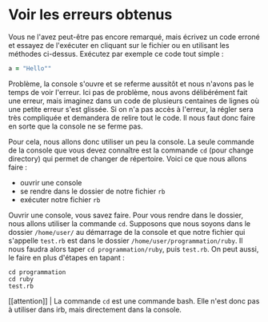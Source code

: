 # Voir les erreurs obtenus

Vous ne l'avez peut-être pas encore remarqué, mais écrivez un code erroné et essayez de l'exécuter en cliquant sur le fichier
ou en utilisant les méthodes ci-dessus. Exécutez par exemple ce code tout simple :

```ruby
a = "Hello""
```

Problème, la console s'ouvre et se referme aussitôt et nous n'avons pas le temps de voir l'erreur. Ici pas de problème, nous 
avons délibérément fait une erreur, mais imaginez dans un code de plusieurs centaines de lignes où une petite erreur s'est glissée.
Si on n'a pas accès à l'erreur, la régler sera très compliquée et demandera de relire tout le code. Il nous faut donc faire en 
sorte que la console ne se ferme pas.

Pour cela, nous allons donc utiliser un peu la console. La seule commande de la console que vous devez connaître est la commande
`cd` (pour change directory) qui permet de changer de répertoire. Voici ce que nous allons faire :

- ouvrir une console
- se rendre dans le dossier de notre fichier `rb`
- exécuter notre fichier `rb`

Ouvrir une console, vous savez faire. Pour vous rendre dans le dossier, nous allons utiliser la commande `cd`. Supposons que nous 
soyons dans le dossier `/home/user/` au démarrage de la console et que notre fichier qui s'appelle `test.rb` est dans le dossier
`/home/user/programmation/ruby`. Il nous faudra alors taper `cd programmation/ruby`, puis `test.rb`. On peut aussi, le faire en 
plus d'étapes en tapant :

```
cd programmation
cd ruby
test.rb
```

[[attention]]
| La commande `cd` est une commande bash. Elle n'est donc pas à utiliser dans irb, mais directement dans la console. 

